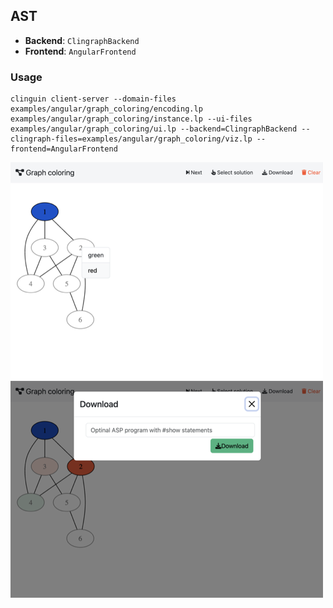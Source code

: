 ## AST

- **Backend**:   `ClingraphBackend`
- **Frontend**:   `AngularFrontend`

### Usage

```
clinguin client-server --domain-files examples/angular/graph_coloring/encoding.lp examples/angular/graph_coloring/instance.lp --ui-files examples/angular/graph_coloring/ui.lp --backend=ClingraphBackend --clingraph-files=examples/angular/graph_coloring/viz.lp --frontend=AngularFrontend
```

![](out1.png)
![](out2.png)

